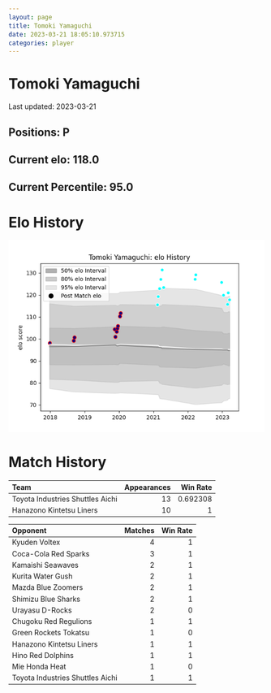 ```yaml
---  
layout: page  
title: Tomoki Yamaguchi  
date: 2023-03-21 18:05:10.973715  
categories: player  
---
```

# Tomoki Yamaguchi


Last updated: 2023-03-21
## Positions: P

## Current elo: 118.0

## Current Percentile: 95.0

# Elo History


![elo history](history_TomokiYamaguchi.png)
# Match History


| Team                             |   Appearances |   Win Rate |
|:---------------------------------|--------------:|-----------:|
| Toyota Industries Shuttles Aichi |            13 |   0.692308 |
| Hanazono Kintetsu Liners         |            10 |   1        |

| Opponent                         |   Matches |   Win Rate |
|:---------------------------------|----------:|-----------:|
| Kyuden Voltex                    |         4 |          1 |
| Coca-Cola Red Sparks             |         3 |          1 |
| Kamaishi Seawaves                |         2 |          1 |
| Kurita Water Gush                |         2 |          1 |
| Mazda Blue Zoomers               |         2 |          1 |
| Shimizu Blue Sharks              |         2 |          1 |
| Urayasu D-Rocks                  |         2 |          0 |
| Chugoku Red Regulions            |         1 |          1 |
| Green Rockets Tokatsu            |         1 |          0 |
| Hanazono Kintetsu Liners         |         1 |          1 |
| Hino Red Dolphins                |         1 |          1 |
| Mie Honda Heat                   |         1 |          0 |
| Toyota Industries Shuttles Aichi |         1 |          1 |